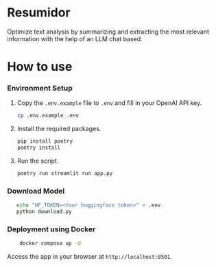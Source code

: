 # Resumidor
Optimize text analysis by summarizing and extracting the most relevant information with the help of an LLM chat based.

# How to use

### Environment Setup

1. Copy the `.env.example` file to `.env` and fill in your OpenAI API key.
    ```bash
    cp .env.example .env
    ```

2. Install the required packages.
    ```bash
    pip install poetry
    poetry install
    ```
   
3. Run the script.
    ```bash
    poetry run streamlit run app.py
    ```

### Download Model
```bash
   echo "HF_TOKEN=<Your huggingface token>" > .env
   python download.py
```

### Deployment using Docker
```bash
    docker compose up -d
```

Access the app in your browser at `http://localhost:8501`.
